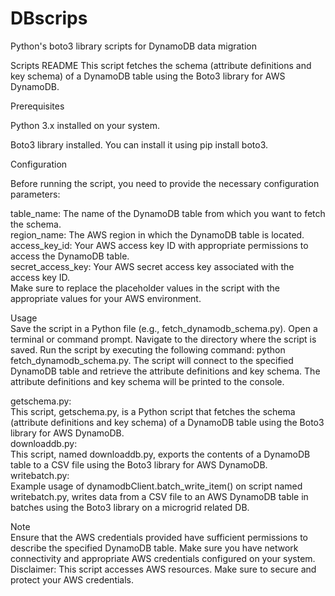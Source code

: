 # DBscrips
Python's boto3 library scripts for DynamoDB data migration

Scripts README
This script fetches the schema (attribute definitions and key schema) of a DynamoDB table using the Boto3 library for AWS DynamoDB.

Prerequisites  

Python 3.x installed on your system.

Boto3 library installed. You can install it using pip install boto3.

Configuration  

Before running the script, you need to provide the necessary configuration parameters:
  
table_name: The name of the DynamoDB table from which you want to fetch the schema.    
region_name: The AWS region in which the DynamoDB table is located.  
access_key_id: Your AWS access key ID with appropriate permissions to access the DynamoDB table.  
secret_access_key: Your AWS secret access key associated with the access key ID.  
Make sure to replace the placeholder values in the script with the appropriate values for your AWS environment.  
  
Usage  
Save the script in a Python file (e.g., fetch_dynamodb_schema.py).
Open a terminal or command prompt.
Navigate to the directory where the script is saved.
Run the script by executing the following command: python fetch_dynamodb_schema.py.
The script will connect to the specified DynamoDB table and retrieve the attribute definitions and key schema.
The attribute definitions and key schema will be printed to the console.

getschema.py:  
This script, getschema.py, is a Python script that fetches the schema (attribute definitions and key schema) of a DynamoDB table using the Boto3 library for AWS DynamoDB.  
downloaddb.py:  
This script, named downloaddb.py, exports the contents of a DynamoDB table to a CSV file using the Boto3 library for AWS DynamoDB.  
writebatch.py:  
Example usage of dynamodbClient.batch_write_item() on script named writebatch.py, writes data from a CSV file to an AWS DynamoDB table in batches using the Boto3 library on a microgrid related DB.  

Note  
Ensure that the AWS credentials provided have sufficient permissions to describe the specified DynamoDB table.
Make sure you have network connectivity and appropriate AWS credentials configured on your system.
Disclaimer: This script accesses AWS resources. Make sure to secure and protect your AWS credentials.
